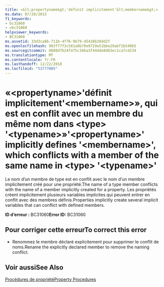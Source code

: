 ```yaml
---
title: «&lt;propertyname&gt;'définit implicitement'&lt;membername&gt;», qui est en conflit avec un membre du même nom dans &lt;type&gt; '&lt;typename&gt;»
ms.date: 07/20/2015
f1_keywords:
- bc31060
- vbc31060
helpviewer_keywords:
- BC31060
ms.assetid: 33d3ca8b-711b-4f76-9b79-d5428b28dd2f
ms.openlocfilehash: 903f77f3c581a0b70e9729e51bbe29abf1b540b5
ms.sourcegitcommit: 0888d7b24f475c346a3f444de8d83ec1ca7cd234
ms.translationtype: MT
ms.contentlocale: fr-FR
ms.lasthandoff: 12/22/2018
ms.locfileid: "53777005"
---
```

# <a name="ltpropertynamegt-implicitly-defines-ltmembernamegt-which-conflicts-with-a-member-of-the-same-name-in-lttypegt-lttypenamegt"></a><span data-ttu-id="81a8e-102">«&lt;propertyname&gt;'définit implicitement'&lt;membername&gt;», qui est en conflit avec un membre du même nom dans &lt;type&gt; '&lt;typename&gt;»</span><span class="sxs-lookup"><span data-stu-id="81a8e-102">'&lt;propertyname&gt;' implicitly defines '&lt;membername&gt;', which conflicts with a member of the same name in &lt;type&gt; '&lt;typename&gt;'</span></span>
<span data-ttu-id="81a8e-103">Le nom d’un membre de type est en conflit avec le nom d’un membre implicitement créé pour une propriété.</span><span class="sxs-lookup"><span data-stu-id="81a8e-103">The name of a type member conflicts with the name of a member implicitly created for a property.</span></span> <span data-ttu-id="81a8e-104">Les propriétés créent implicitement plusieurs variables implicites qui peuvent entrer en conflit avec des membres définis.</span><span class="sxs-lookup"><span data-stu-id="81a8e-104">Properties implicitly create several implicit variables that can conflict with defined members.</span></span>  
  
 <span data-ttu-id="81a8e-105">**ID d’erreur :** BC31060</span><span class="sxs-lookup"><span data-stu-id="81a8e-105">**Error ID:** BC31060</span></span>  
  
## <a name="to-correct-this-error"></a><span data-ttu-id="81a8e-106">Pour corriger cette erreur</span><span class="sxs-lookup"><span data-stu-id="81a8e-106">To correct this error</span></span>  
  
-   <span data-ttu-id="81a8e-107">Renommez le membre déclaré explicitement pour supprimer le conflit de noms.</span><span class="sxs-lookup"><span data-stu-id="81a8e-107">Rename the explicitly declared member to remove the naming conflict.</span></span>  
  
## <a name="see-also"></a><span data-ttu-id="81a8e-108">Voir aussi</span><span class="sxs-lookup"><span data-stu-id="81a8e-108">See Also</span></span>  
   
 [<span data-ttu-id="81a8e-109">Procédures de propriété</span><span class="sxs-lookup"><span data-stu-id="81a8e-109">Property Procedures</span></span>](../../visual-basic/programming-guide/language-features/procedures/property-procedures.md)  
 
